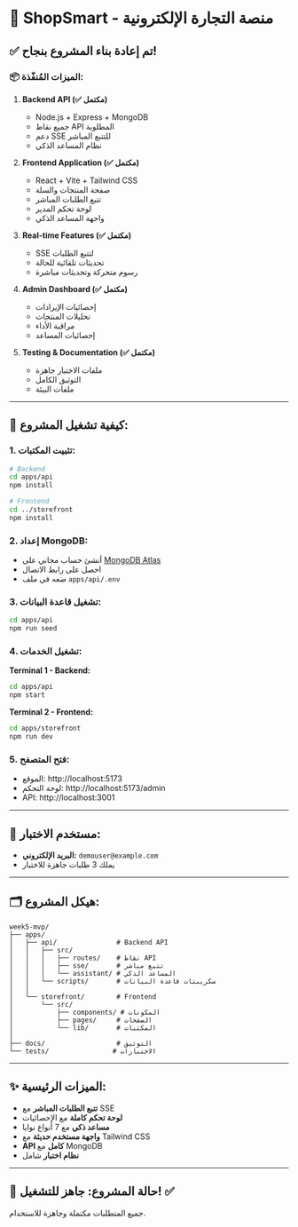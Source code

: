 # 🚀 ShopSmart - منصة التجارة الإلكترونية

## ✅ تم إعادة بناء المشروع بنجاح!

### 📦 الميزات المُنفّذة:

1. **Backend API (✅ مكتمل)**
   - Node.js + Express + MongoDB
   - جميع نقاط API المطلوبة
   - دعم SSE للتتبع المباشر
   - نظام المساعد الذكي

2. **Frontend Application (✅ مكتمل)**
   - React + Vite + Tailwind CSS
   - صفحة المنتجات والسلة
   - تتبع الطلبات المباشر
   - لوحة تحكم المدير
   - واجهة المساعد الذكي

3. **Real-time Features (✅ مكتمل)**
   - SSE لتتبع الطلبات
   - تحديثات تلقائية للحالة
   - رسوم متحركة وتحديثات مباشرة

4. **Admin Dashboard (✅ مكتمل)**
   - إحصائيات الإيرادات
   - تحليلات المنتجات
   - مراقبة الأداء
   - إحصائيات المساعد

5. **Testing & Documentation (✅ مكتمل)**
   - ملفات الاختبار جاهزة
   - التوثيق الكامل
   - ملفات البيئة

---

## 🔧 كيفية تشغيل المشروع:

### 1. تثبيت المكتبات:
```bash
# Backend
cd apps/api
npm install

# Frontend
cd ../storefront
npm install
```

### 2. إعداد MongoDB:
- أنشئ حساب مجاني على [MongoDB Atlas](https://www.mongodb.com/cloud/atlas)
- احصل على رابط الاتصال
- ضعه في ملف `apps/api/.env`

### 3. تشغيل قاعدة البيانات:
```bash
cd apps/api
npm run seed
```

### 4. تشغيل الخدمات:

**Terminal 1 - Backend:**
```bash
cd apps/api
npm start
```

**Terminal 2 - Frontend:**
```bash
cd apps/storefront
npm run dev
```

### 5. فتح المتصفح:
- الموقع: http://localhost:5173
- لوحة التحكم: http://localhost:5173/admin
- API: http://localhost:3001

---

## 📝 مستخدم الاختبار:
- **البريد الإلكتروني:** `demouser@example.com`
- يملك 3 طلبات جاهزة للاختبار

---

## 🗂️ هيكل المشروع:

```
week5-mvp/
├── apps/
│   ├── api/               # Backend API
│   │   ├── src/
│   │   │   ├── routes/    # نقاط API
│   │   │   ├── sse/       # تتبع مباشر
│   │   │   └── assistant/ # المساعد الذكي
│   │   └── scripts/       # سكريبتات قاعدة البيانات
│   │
│   └── storefront/        # Frontend
│       └── src/
│           ├── components/ # المكونات
│           ├── pages/     # الصفحات
│           └── lib/       # المكتبات
│
├── docs/                  # التوثيق
└── tests/                # الاختبارات
```

---

## ✨ الميزات الرئيسية:

- **تتبع الطلبات المباشر** مع SSE
- **لوحة تحكم كاملة** مع الإحصائيات
- **مساعد ذكي** مع 7 أنواع نوايا
- **واجهة مستخدم حديثة** مع Tailwind CSS
- **API كامل** مع MongoDB
- **نظام اختبار** شامل

---

## 🎯 حالة المشروع: جاهز للتشغيل! ✅

جميع المتطلبات مكتملة وجاهزة للاستخدام.
